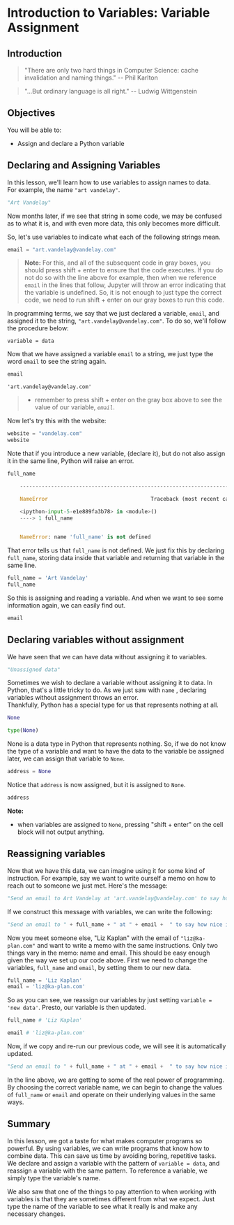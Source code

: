 # Introduction to Variables: Variable Assignment

## Introduction

> "There are only two hard things in Computer Science: cache invalidation and 
> naming things." -- Phil Karlton

> "...But ordinary language is all right."  -- Ludwig Wittgenstein

## Objectives
You will be able to:

- Assign and declare a Python variable

## Declaring and Assigning Variables

In this lesson, we'll learn how to use variables to assign names to data.  
For example, the name `"art vandelay"`.

```python
"Art Vandelay"
```

Now months later, if we see that string in some code, we may be 
confused as to what it is, and with even more data, this only 
becomes more difficult.

So, let's use variables to indicate what each of the following strings mean.

```python
email = "art.vandelay@vandelay.com"
```

> **Note:** For this, and all of the subsequent code in gray boxes, 
> you should press shift + enter to ensure that the code executes. 
> If you do not do so with the line above for example, then when 
> we reference `email` in the lines that follow, Jupyter will throw
> an error indicating that the variable is undefined. So, it is not
> enough to just type the correct code, we need to run shift + enter
> on our gray boxes to run this code.

In programming terms, we say that we just declared a variable, `email`,
and assigned it to the string, `"art.vandelay@vandelay.com"`.  To do 
so, we'll follow the procedure below:

`variable = data`

Now that we have assigned a variable `email` to a string, we just 
type the word `email` to see the string again. 

```python
email
```

`'art.vandelay@vandelay.com'`

> - remember to press shift + enter on the gray box above to see
> the value of our variable, *`email`*.

Now let's try this with the website:

```python
website = "vandelay.com"
website
```

Note that if you introduce a new variable, (declare it), but do 
not also assign it in the same line, Python will raise an error.

```python
full_name
```

```python
    ---------------------------------------------------------------------------

    NameError                                 Traceback (most recent call last)

    <ipython-input-5-e1e889fa3b78> in <module>()
    ----> 1 full_name
    

    NameError: name 'full_name' is not defined
```

That error tells us that `full_name` is not defined.  We just
fix this by declaring `full_name`, storing data inside that 
variable and returning that variable in the same line.

```python
full_name = 'Art Vandelay'
full_name
```

So this is assigning and reading a variable.  And when we want
to see some information again, we can easily find out.

```python
email
```

## Declaring variables without assignment

We have seen that we can have data without assigning it to variables.  

```python
"Unassigned data"
```

Sometimes we wish to declare a variable without assigning it to data.
In Python, that's a little tricky to do.  As we just saw with `name`
, declaring variables without assignment throws an error.  
Thankfully, Python has a special type for us that represents nothing 
at all.

```python
None
```

```python
type(None)
```

None is a data type in Python that represents nothing.  So, if we do
not know the type of a variable and want to have the data to the 
variable be assigned later, we can assign that variable to `None`.

```python
address = None
```

Notice that `address` is now assigned, but it is assigned to `None`.

```python
address
```

**Note:**
- when variables are assigned to `None`, pressing "shift + enter"
 on the cell block will not output anything.

## Reassigning variables

Now that we have this data, we can imagine using it for some kind
of instruction.  For example, say we want to write ourself a memo 
on how to reach out to someone we just met. Here's the message:

```python
"Send an email to Art Vandelay at 'art.vandelay@vandelay.com' to say how nice it was meeting yesterday."
```

If we construct this message with variables, we can write the 
following:

```python
"Send an email to " + full_name + " at " + email +  " to say how nice it was meeting yesterday."
```

Now you meet someone else, "Liz Kaplan" with the email of 
`"liz@ka-plan.com"` and want to write a memo with the same 
instructions. Only two things vary in the memo: name and email. 
This should be easy enough given the way we set up our code above. 
First we need to change the variables, `full_name` and `email`, by
 setting them to our new data.

```python
full_name = 'Liz Kaplan'
email = 'liz@ka-plan.com'
```

So as you can see, we reassign our variables by just setting 
`variable = 'new data'`. Presto, our variable is then updated.

```python
full_name # 'Liz Kaplan'
```

```python
email # 'liz@ka-plan.com'
```

Now, if we copy and re-run our previous code, we will see it 
is automatically updated.

```python
"Send an email to " + full_name + " at " + email +  " to say how nice it was meeting yesterday."
```

In the line above, we are getting to some of the real power of
programming. By choosing the correct variable name, we can begin
to change the values of `full_name` or `email` and operate on 
their underlying values in the same ways.

## Summary

In this lesson, we got a taste for what makes computer programs 
so powerful.  By using variables, we can write programs that know
how to combine data.  This can save us time by avoiding boring, 
repetitive tasks.  We declare and assign a variable with the 
pattern of `variable = data`, and reassign a variable with the 
same pattern.  To reference a variable, we simply type the 
variable's name.  

We also saw that one of the things to pay attention to when 
working with variables is that they are sometimes different from
what we expect.  Just type the name of the variable to see what
 it really is and make any necessary changes. 
